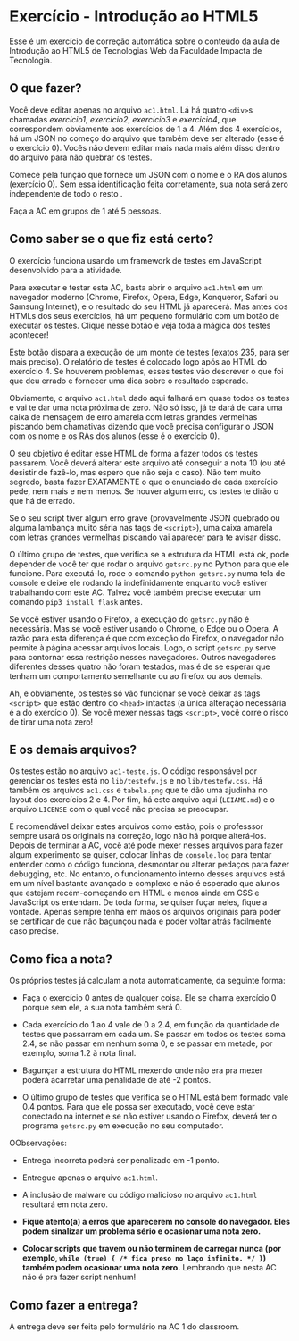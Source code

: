 # Exercício - Introdução ao HTML5

Esse é um exercício de correção automática sobre o conteúdo da aula de Introdução ao HTML5 de Tecnologias Web da Faculdade Impacta de Tecnologia.

## O que fazer?

Você deve editar apenas no arquivo `ac1.html`.
Lá há quatro `<div>`s chamadas _exercicio1_, _exercicio2_, _exercicio3_ e _exercicio4_, que correspondem obviamente aos exercícios de 1 a 4.
Além dos 4 exercícios, há um JSON no começo do arquivo que também deve ser alterado (esse é o exercício 0).
Vocês não devem editar mais nada mais além disso dentro do arquivo para não quebrar os testes.

Comece pela função que fornece um JSON com o nome e o RA dos alunos (exercício 0).
Sem essa identificação feita corretamente, sua nota será zero independente de todo o resto .

Faça a AC em grupos de 1 até 5 pessoas.

## Como saber se o que fiz está certo?

O exercício funciona usando um framework de testes em JavaScript desenvolvido para a atividade.

Para executar e testar esta AC, basta abrir o arquivo `ac1.html` em um navegador moderno (Chrome, Firefox, Opera, Edge, Konqueror, Safari ou Samsung Internet), e o resultado do seu HTML já aparecerá.
Mas antes dos HTMLs dos seus exercícios, há um pequeno formulário com um botão de executar os testes.
Clique nesse botão e veja toda a mágica dos testes acontecer!

Este botão dispara a execução de um monte de testes (exatos 235, para ser mais preciso).
O relatório de testes é colocado logo após ao HTML do exercício 4.
Se houverem problemas, esses testes vão descrever o que foi que deu errado e fornecer uma dica sobre o resultado esperado.

Obviamente, o arquivo `ac1.html` dado aqui falhará em quase todos os testes e vai te dar uma nota próxima de zero.
Não só isso, já te dará de cara uma caixa de mensagem de erro amarela com letras grandes vermelhas piscando bem chamativas dizendo que você precisa configurar o JSON com os nome e os RAs dos alunos (esse é o exercício 0).

O seu objetivo é editar esse HTML de forma a fazer todos os testes passarem.
Você deverá alterar este arquivo até conseguir a nota 10 (ou até desistir de fazê-lo, mas espero que não seja o caso).
Não tem muito segredo, basta fazer EXATAMENTE o que o enunciado de cada exercício pede, nem mais e nem menos.
Se houver algum erro, os testes te dirão o que há de errado.

Se o seu script tiver algum erro grave (provavelmente JSON quebrado ou alguma lambança muito séria nas tags de `<script>`), uma caixa amarela com letras grandes vermelhas piscando vai aparecer para te avisar disso.

O último grupo de testes, que verifica se a estrutura da HTML está ok, pode depender de você ter que rodar o arquivo `getsrc.py` no Python para que ele funcione.
Para executá-lo, rode o comando `python getsrc.py` numa tela de console e deixe ele rodando lá indefinidamente enquanto você estiver trabalhando com este AC.
Talvez você também precise executar um comando `pip3 install flask` antes.

Se você estiver usando o Firefox, a execução do `getsrc.py` não é necessária.
Mas se você estiver usando o Chrome, o Edge ou o Opera.
A razão para esta diferença é que com exceção do Firefox, o navegador não permite à página acessar arquivos locais.
Logo, o script `getsrc.py` serve para contornar essa restrição nesses navegadores.
Outros navegadores diferentes desses quatro não foram testados, mas é de se esperar que tenham um comportamento semelhante ou ao firefox ou aos demais.

Ah, e obviamente, os testes só vão funcionar se você deixar as tags `<script>` que estão dentro do `<head>` intactas (a única alteração necessária é a do exercício 0).
Se você mexer nessas tags `<script>`, você corre o risco de tirar uma nota zero!

## E os demais arquivos?

Os testes estão no arquivo `ac1-teste.js`.
O código responsável por gerenciar os testes está no `lib/testefw.js` e no `lib/testefw.css`.
Há também os arquivos `ac1.css` e `tabela.png` que te dão uma ajudinha no layout dos exercícios 2 e 4.
Por fim, há este arquivo aqui (`LEIAME.md`) e o arquivo `LICENSE` com o qual você não precisa se preocupar.

É recomendável deixar estes arquivos como estão, pois o professsor sempre usará os originais na correção, logo não há porque alterá-los.
Depois de terminar a AC, você até pode mexer nesses arquivos para fazer algum experimento se quiser, colocar linhas de `console.log` para tentar entender como o código funciona, desmontar ou alterar pedaços para fazer debugging, etc.
No entanto, o funcionamento interno desses arquivos está em um nível bastante avançado e complexo e não é esperado que alunos que estejam recém-começando em HTML e menos ainda em CSS e JavaScript os entendam.
De toda forma, se quiser fuçar neles, fique a vontade.
Apenas sempre tenha em mãos os arquivos originais para poder se certificar de que não bagunçou nada e poder voltar atrás facilmente caso precise.

## Como fica a nota?

Os próprios testes já calculam a nota automaticamente, da seguinte forma:

- Faça o exercício 0 antes de qualquer coisa.
Ele se chama exercício 0 porque sem ele, a sua nota também será 0.

- Cada exercício do 1 ao 4 vale de 0 a 2.4, em função da quantidade de testes que passarram em cada um.
  Se passar em todos os testes soma 2.4, se não passar em nenhum soma 0, e se passar em metade, por exemplo, soma 1.2 à nota final.

- Bagunçar a estrutura do HTML mexendo onde não era pra mexer poderá acarretar uma penalidade de até -2 pontos.

- O último grupo de testes que verifica se o HTML está bem formado vale 0.4 pontos.
  Para que ele possa ser executado, você deve estar conectado na internet e se não estiver usando o Firefox, deverá ter o programa `getsrc.py` em execução no seu computador.

OObservações:

- Entrega incorreta poderá ser penalizado em -1 ponto.

- Entregue apenas o arquivo `ac1.html`.

- A inclusão de malware ou código malicioso no arquivo `ac1.html` resultará em nota zero.

- **Fique atento(a) a erros que aparecerem no console do navegador. Eles podem sinalizar um problema sério e ocasionar uma nota zero.**

- **Colocar scripts que travem ou não terminem de carregar nunca (por exemplo, `while (true) { /* fica preso no laço infinito. */ }`) também podem ocasionar uma nota zero.**
Lembrando que nesta AC não é pra fazer script nenhum!

## Como fazer a entrega?

A entrega deve ser feita pelo formulário na AC 1 do classroom.
